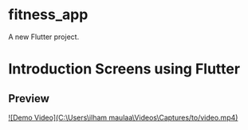# fitness_app
A new Flutter project.

# Introduction Screens using Flutter

## Preview

[![Demo Video](C:\Users\ilham maulaa\Videos\Captures/to/video.mp4)](https://github.com/user-attachments/assets/4d1cc2d3-5c79-41d0-bbad-00faeff4eb8b
)
